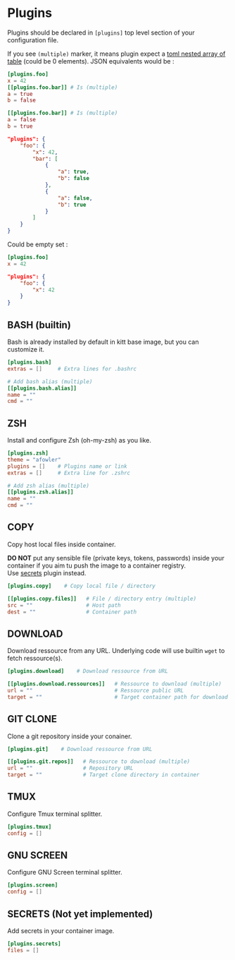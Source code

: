 # Plugins

Plugins should be declared in `[plugins]` top level section of your
configuration file.

If you see `(multiple)` marker, it means plugin expect a [toml nested array of table](https://toml.io/en/v1.0.0#array-of-tables) (could be 0 elements). JSON equivalents would be :

```toml
[plugins.foo]
x = 42
[[plugins.foo.bar]] # Is (multiple)
a = true
b = false

[[plugins.foo.bar]] # Is (multiple)
a = false
b = true
```

```json
"plugins": {
    "foo": {
        "x": 42,
        "bar": [
            {
                "a": true,
                "b": false
            },
            {
                "a": false,
                "b": true
            }
        ]
    }
}
```

Could be empty set :

```toml
[plugins.foo]
x = 42
```

```json
"plugins": {
    "foo": {
        "x": 42
    }
}
```

## BASH (builtin)

Bash is already installed by default in kitt base image, but you can customize it.

```toml
[plugins.bash]
extras = []     # Extra lines for .bashrc

# Add bash alias (multiple)
[[plugins.bash.alias]]
name = ""
cmd = ""
```

## ZSH

Install and configure Zsh (oh-my-zsh) as you like.

```toml
[plugins.zsh]
theme = "afowler"
plugins = []    # Plugins name or link
extras = []     # Extra line for .zshrc

# Add zsh alias (multiple)
[[plugins.zsh.alias]]
name = ""
cmd = ""
```

## COPY 

Copy host local files inside container. 

**DO NOT** put any sensible file (private keys, tokens, passwords) inside your container if you aim tu push 
the image to a container registry.  
Use [secrets](#SECRETS-(Not-yet-implemented)) plugin instead.

```toml
[plugins.copy]    # Copy local file / directory

[[plugins.copy.files]]   # File / directory entry (multiple)
src = ""                 # Host path
dest = ""                # Container path
```

## DOWNLOAD 

Download ressource from any URL. Underlying code will use builtin `wget` to fetch ressource(s).

```toml
[plugins.download]    # Download ressource from URL

[[plugins.download.ressources]]   # Ressource to download (multiple)
url = ""                          # Ressource public URL
target = ""                       # Target container path for download
```

## GIT CLONE 

Clone a git repository inside your conainer.

```toml
[plugins.git]    # Download ressource from URL

[[plugins.git.repos]]   # Ressource to download (multiple)
url = ""                # Repository URL
target = ""             # Target clone directory in container
```

## TMUX

Configure Tmux terminal splitter.

```toml
[plugins.tmux]
config = []
```

## GNU SCREEN 

Configure GNU Screen terminal splitter.

```toml
[plugins.screen]
config = []
```

## SECRETS (Not yet implemented)

Add secrets in your container image.

```toml
[plugins.secrets]
files = []